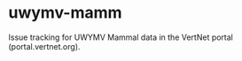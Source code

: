 uwymv-mamm
==========

Issue tracking for UWYMV Mammal data in the VertNet portal (portal.vertnet.org).
